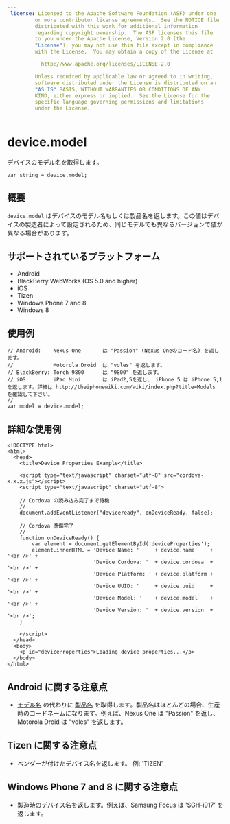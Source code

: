 ```yaml
---
 license: Licensed to the Apache Software Foundation (ASF) under one
         or more contributor license agreements.  See the NOTICE file
         distributed with this work for additional information
         regarding copyright ownership.  The ASF licenses this file
         to you under the Apache License, Version 2.0 (the
         "License"); you may not use this file except in compliance
         with the License.  You may obtain a copy of the License at

           http://www.apache.org/licenses/LICENSE-2.0

         Unless required by applicable law or agreed to in writing,
         software distributed under the License is distributed on an
         "AS IS" BASIS, WITHOUT WARRANTIES OR CONDITIONS OF ANY
         KIND, either express or implied.  See the License for the
         specific language governing permissions and limitations
         under the License.
---
```


device.model
===========

デバイスのモデル名を取得します。

    var string = device.model;

概要
-----------

`device.model` はデバイスのモデル名もしくは製品名を返します。この値はデバイスの製造者によって設定されるため、同じモデルでも異なるバージョンで値が異なる場合があります。

サポートされているプラットフォーム
-------------------

- Android
- BlackBerry WebWorks (OS 5.0 and higher)
- iOS
- Tizen
- Windows Phone 7 and 8
- Windows 8

使用例
-------------

    // Android:    Nexus One       は "Passion" (Nexus Oneのコード名) を返します。
    //             Motorola Droid  は "voles" を返します。
    // BlackBerry: Torch 9800      は "9800" を返します。
    // iOS:        iPad Mini       は iPad2,5を返し、 iPhone 5 は iPhone 5,1　を返します。詳細は http://theiphonewiki.com/wiki/index.php?title=Models を確認して下さい。
    //
    var model = device.model;

詳細な使用例
------------

    <!DOCTYPE html>
    <html>
      <head>
        <title>Device Properties Example</title>

        <script type="text/javascript" charset="utf-8" src="cordova-x.x.x.js"></script>
        <script type="text/javascript" charset="utf-8">

        // Cordova の読み込み完了まで待機
        //
        document.addEventListener("deviceready", onDeviceReady, false);

        // Cordova 準備完了
        //
        function onDeviceReady() {
            var element = document.getElementById('deviceProperties');
            element.innerHTML = 'Device Name: '     + device.name     + '<br />' +
                                'Device Cordova: '  + device.cordova  + '<br />' +
                                'Device Platform: ' + device.platform + '<br />' +
                                'Device UUID: '     + device.uuid     + '<br />' +
                                'Device Model: '    + device.model    + '<br />' +
                                'Device Version: '  + device.version  + '<br />';
        }

        </script>
      </head>
      <body>
        <p id="deviceProperties">Loading device properties...</p>
      </body>
    </html>

Android に関する注意点
--------------

- [モデル名](http://developer.android.com/reference/android/os/Build.html#MODEL) の代わりに [製品名](http://developer.android.com/reference/android/os/Build.html#PRODUCT) を取得します。製品名はほとんどの場合、生産時のコードネームになります。例えば、Nexus One は "Passion" を返し、 Motorola Droid は "voles" を返します。

Tizen に関する注意点
-----------

- ベンダーが付けたデバイス名を返します。 例: 'TIZEN'

Windows Phone 7 and 8 に関する注意点
-------------

- 製造時のデバイス名を返します。例えば、Samsung Focus は 'SGH-i917' を返します。

